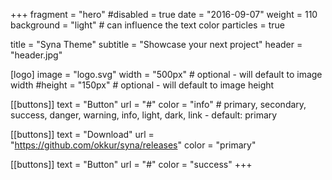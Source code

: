 +++
fragment = "hero"
#disabled = true
date = "2016-09-07"
weight = 110
background = "light" # can influence the text color
particles = true

title = "Syna Theme"
subtitle = "Showcase your next project"
header = "header.jpg"

[logo]
  image = "logo.svg"
  width = "500px" # optional - will default to image width
  #height = "150px" # optional - will default to image height

[[buttons]]
  text = "Button"
  url = "#"
  color = "info" # primary, secondary, success, danger, warning, info, light, dark, link - default: primary

[[buttons]]
  text = "Download"
  url = "https://github.com/okkur/syna/releases"
  color = "primary"

[[buttons]]
  text = "Button"
  url = "#"
  color = "success"
+++
